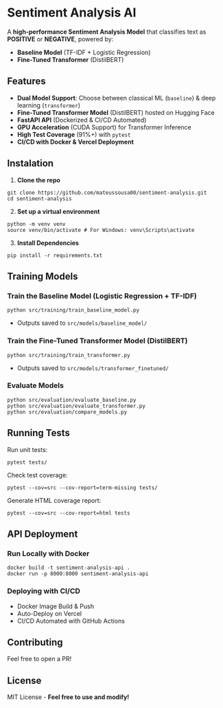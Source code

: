# Sentiment Analysis AI

A **high-performance Sentiment Analysis Model** that classifies text as **POSITIVE** or **NEGATIVE**, powered by:
- **Baseline Model** (TF-IDF + Logistic Regression)
- **Fine-Tuned Transformer** (DistilBERT)

## Features

- **Dual Model Support**: Choose between classical ML (`baseline`) & deep learning (`transformer`)
- **Fine-Tuned Transformer Model** (DistilBERT) hosted on Hugging Face
- **FastAPI API** (Dockerized & CI/CD Automated)
- **GPU Acceleration** (CUDA Support) for Transformer Inference
- **High Test Coverage** (91%+) with `pytest`
- **CI/CD with Docker & Vercel Deployment**

## Instalation

1. **Clone the repo**
```
git clone https://github.com/mateussousa00/sentiment-analysis.git
cd sentiment-analysis
```
2. **Set up a virtual environment**
```
python -m venv venv
source venv/bin/activate # For Windows: venv\Scripts\activate
```

3. **Install Dependencies**
```
pip install -r requirements.txt
```

## Training Models

### Train the Baseline Model (Logistic Regression + TF-IDF)
```
python src/training/train_baseline_model.py
```
- Outputs saved to `src/models/baseline_model/`

### Train the Fine-Tuned Transformer Model (DistilBERT)
```
python src/training/train_transformer.py
```
- Outputs saved to `src/models/transformer_finetuned/`

### Evaluate Models
```
python src/evaluation/evaluate_baseline.py
python src/evaluation/evaluate_transformer.py
python src/evaluation/compare_models.py
```

## Running Tests
Run unit tests:
```
pytest tests/
```

Check test coverage:
```
pytest --cov=src --cov-report=term-missing tests/
```

Generate HTML coverage report:
```
pytest --cov=src --cov-report=html tests
```

## API Deployment

### Run Locally with Docker

```
docker build -t sentiment-analysis-api .
docker run -p 8000:8000 sentiment-analysis-api
```

### Deploying with CI/CD

- Docker Image Build & Push
- Auto-Deploy on Vercel
- CI/CD Automated with GitHub Actions


## Contributing
Feel free to open a PR!

## License
MIT License - **Feel free to use and modify!**
